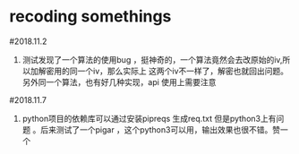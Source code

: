 # recoding somethings

#2018.11.2

1. 测试发现了一个算法的使用bug ，挺神奇的，一个算法竟然会去改原始的iv,所以加解密用的同一个iv，那么实际上 这两个iv不一样了，解密也就回出问题。另外同一个算法，也有好几种实现，api 使用上需要注意

#2018.11.7

1. python项目的依赖库可以通过安装pipreqs 生成req.txt 但是python3上有问题 。后来测试了一个pigar ，这个python3可以用，输出效果也很不错。赞一个
